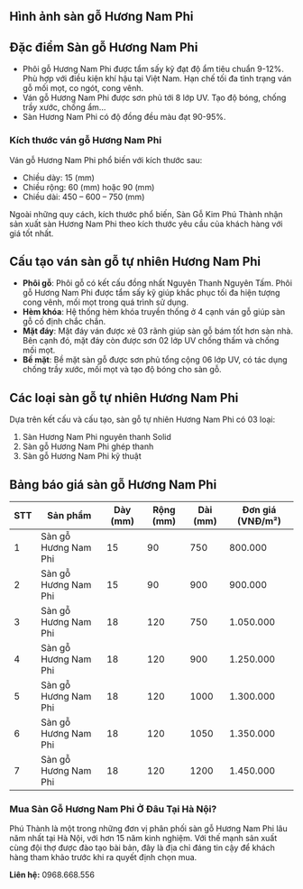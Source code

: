 ## Hình ảnh sàn gỗ Hương Nam Phi

## Đặc điểm Sàn gỗ Hương Nam Phi

- Phôi gỗ Hương Nam Phi được tẩm sấy kỹ đạt độ ẩm tiêu chuẩn 9-12%. Phù hợp với điều kiện khí hậu tại Việt Nam. Hạn chế tối đa tình trạng ván gỗ mối mọt, co ngót, cong vênh.
- Ván gỗ Hương Nam Phi được sơn phủ tới 8 lớp UV. Tạo độ bóng, chống trầy xước, chống ẩm...
- Sàn Hương Nam Phi có độ đồng đều màu đạt 90-95%.

### Kích thước ván gỗ Hương Nam Phi

Ván gỗ Hương Nam Phi phổ biến với kích thước sau:

- Chiều dày: 15 (mm)
- Chiều rộng: 60 (mm) hoặc 90 (mm)
- Chiều dài: 450 – 600 – 750 (mm)

Ngoài những quy cách, kích thước phổ biến, Sàn Gỗ Kim Phú Thành nhận sản xuất sàn Hương Nam Phi theo kích thước yêu cầu của khách hàng với giá tốt nhất.

## Cấu tạo ván sàn gỗ tự nhiên Hương Nam Phi

- **Phôi gỗ**: Phôi gỗ có kết cấu đồng nhất Nguyên Thanh Nguyên Tấm. Phôi gỗ Hương Nam Phi được tẩm sấy kỹ giúp khắc phục tối đa hiện tượng cong vênh, mối mọt trong quá trình sử dụng.
- **Hèm khóa**: Hệ thống hèm khóa truyền thống ở 4 cạnh ván gỗ giúp sàn gỗ cố định chắc chắn.
- **Mặt đáy**: Mặt đáy ván được xẻ 03 rãnh giúp sàn gỗ bám tốt hơn sàn nhà. Bên cạnh đó, mặt đáy còn được sơn 02 lớp UV chống thấm và chống mối mọt.
- **Bề mặt**: Bề mặt sàn gỗ được sơn phủ tổng cộng 06 lớp UV, có tác dụng chống trầy xước, mối mọt và tạo độ bóng cho sàn gỗ.

## Các loại sàn gỗ tự nhiên Hương Nam Phi

Dựa trên kết cấu và cấu tạo, sàn gỗ tự nhiên Hương Nam Phi có 03 loại:

1. Sàn Hương Nam Phi nguyên thanh Solid
2. Sàn gỗ Hương Nam Phi ghép thanh
3. Sàn gỗ Hương Nam Phi kỹ thuật

## Bảng báo giá sàn gỗ Hương Nam Phi

| STT | Sản phẩm              | Dày (mm) | Rộng (mm) | Dài (mm) | Đơn giá (VNĐ/m²) |
|-----|-----------------------|----------|-----------|----------|------------------|
| 1   | Sàn gỗ Hương Nam Phi | 15       | 90        | 750      | 800.000          |
| 2   | Sàn gỗ Hương Nam Phi | 15       | 90        | 900      | 900.000          |
| 3   | Sàn gỗ Hương Nam Phi | 18       | 120       | 750      | 1.050.000        |
| 4   | Sàn gỗ Hương Nam Phi | 18       | 120       | 900      | 1.250.000        |
| 5   | Sàn gỗ Hương Nam Phi | 18       | 120       | 1000     | 1.300.000        |
| 6   | Sàn gỗ Hương Nam Phi | 18       | 120       | 1050     | 1.350.000        |
| 7   | Sàn gỗ Hương Nam Phi | 18       | 120       | 1200     | 1.450.000        |

### Mua Sàn Gỗ Hương Nam Phi Ở Đâu Tại Hà Nội?

Phú Thành là một trong những đơn vị phân phối sàn gỗ Hương Nam Phi lâu năm nhất tại Hà Nội, với hơn 15 năm kinh nghiệm. Với thế mạnh sản xuất cùng đội thợ được đào tạo bài bản, đây là địa chỉ đáng tin cậy để khách hàng tham khảo trước khi ra quyết định chọn mua. 

**Liên hệ:** 0968.668.556
